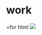 # work
=for html <a href="https://travis-ci.org/adelinami/work"><img src="https://travis-ci.org/adelinami/work.svg?branch=master"></a>
